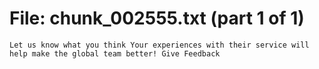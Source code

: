 ﻿# File: chunk_002555.txt (part 1 of 1)
```
Let us know what you think Your experiences with their service will help make the global team better! Give Feedback
```

